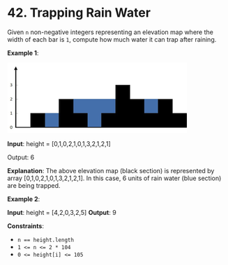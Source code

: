 
# 42. Trapping Rain Water

Given `n` non-negative integers representing an elevation map where the width of each bar is `1`, compute how much water it can trap after raining.

**Example 1**:

![ex1](./static/rainwatertrap.png)

**Input**: height = [0,1,0,2,1,0,1,3,2,1,2,1]

Output: 6

**Explanation**: The above elevation map (black section) is represented by array [0,1,0,2,1,0,1,3,2,1,2,1]. In this case, 6 units of rain water (blue section) are being trapped.

**Example 2**:

**Input**: height = [4,2,0,3,2,5]
**Output**: 9

**Constraints**:

- `n == height.length`
- `1 <= n <= 2 * 104`
- `0 <= height[i] <= 105`
